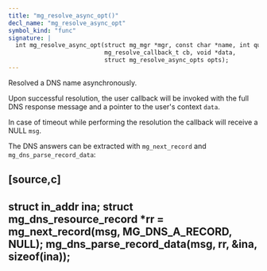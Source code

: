 ```yaml
---
title: "mg_resolve_async_opt()"
decl_name: "mg_resolve_async_opt"
symbol_kind: "func"
signature: |
  int mg_resolve_async_opt(struct mg_mgr *mgr, const char *name, int query,
                           mg_resolve_callback_t cb, void *data,
                           struct mg_resolve_async_opts opts);
---
```


Resolved a DNS name asynchronously.

Upon successful resolution, the user callback will be invoked
with the full DNS response message and a pointer to the user's
context `data`.

In case of timeout while performing the resolution the callback
will receive a NULL `msg`.

The DNS answers can be extracted with `mg_next_record` and
`mg_dns_parse_record_data`:

[source,c]
----
struct in_addr ina;
struct mg_dns_resource_record *rr = mg_next_record(msg, MG_DNS_A_RECORD,
  NULL);
mg_dns_parse_record_data(msg, rr, &ina, sizeof(ina));
---- 

